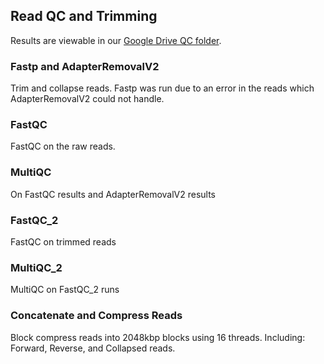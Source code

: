 ## Read QC and Trimming

Results are viewable in our [Google Drive QC folder](https://drive.google.com/open?id=1rKB0EycINaNLAhBBjduaOGPyt-RJrllz).

### Fastp and AdapterRemovalV2
Trim and collapse reads. Fastp was run due to an error in the reads which AdapterRemovalV2 could not handle.

### FastQC
FastQC on the raw reads.

### MultiQC
On FastQC results and AdapterRemovalV2 results

### FastQC_2
FastQC on trimmed reads

### MultiQC_2
MultiQC on FastQC_2 runs

### Concatenate and Compress Reads
Block compress reads into 2048kbp blocks using 16 threads. Including: Forward, Reverse, and Collapsed reads.

